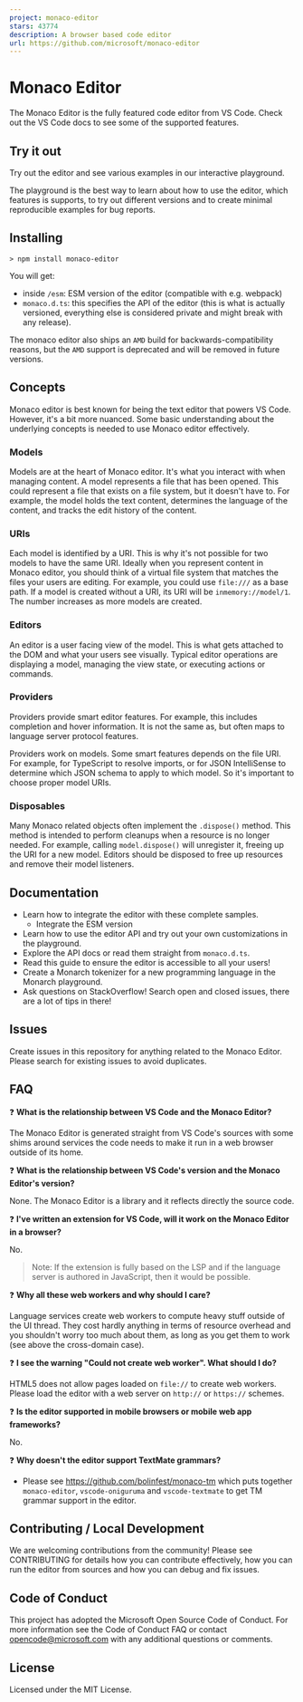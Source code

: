 ```yaml
---
project: monaco-editor
stars: 43774
description: A browser based code editor
url: https://github.com/microsoft/monaco-editor
---
```


Monaco Editor
=============

The Monaco Editor is the fully featured code editor from VS Code. Check out the VS Code docs to see some of the supported features.

Try it out
----------

Try out the editor and see various examples in our interactive playground.

The playground is the best way to learn about how to use the editor, which features is supports, to try out different versions and to create minimal reproducible examples for bug reports.

Installing
----------

```
> npm install monaco-editor
```

You will get:

-   inside `/esm`: ESM version of the editor (compatible with e.g. webpack)
-   `monaco.d.ts`: this specifies the API of the editor (this is what is actually versioned, everything else is considered private and might break with any release).

The monaco editor also ships an `AMD` build for backwards-compatibility reasons, but the `AMD` support is deprecated and will be removed in future versions.

Concepts
--------

Monaco editor is best known for being the text editor that powers VS Code. However, it's a bit more nuanced. Some basic understanding about the underlying concepts is needed to use Monaco editor effectively.

### Models

Models are at the heart of Monaco editor. It's what you interact with when managing content. A model represents a file that has been opened. This could represent a file that exists on a file system, but it doesn't have to. For example, the model holds the text content, determines the language of the content, and tracks the edit history of the content.

### URIs

Each model is identified by a URI. This is why it's not possible for two models to have the same URI. Ideally when you represent content in Monaco editor, you should think of a virtual file system that matches the files your users are editing. For example, you could use `file:///` as a base path. If a model is created without a URI, its URI will be `inmemory://model/1`. The number increases as more models are created.

### Editors

An editor is a user facing view of the model. This is what gets attached to the DOM and what your users see visually. Typical editor operations are displaying a model, managing the view state, or executing actions or commands.

### Providers

Providers provide smart editor features. For example, this includes completion and hover information. It is not the same as, but often maps to language server protocol features.

Providers work on models. Some smart features depends on the file URI. For example, for TypeScript to resolve imports, or for JSON IntelliSense to determine which JSON schema to apply to which model. So it's important to choose proper model URIs.

### Disposables

Many Monaco related objects often implement the `.dispose()` method. This method is intended to perform cleanups when a resource is no longer needed. For example, calling `model.dispose()` will unregister it, freeing up the URI for a new model. Editors should be disposed to free up resources and remove their model listeners.

Documentation
-------------

-   Learn how to integrate the editor with these complete samples.
    -   Integrate the ESM version
-   Learn how to use the editor API and try out your own customizations in the playground.
-   Explore the API docs or read them straight from `monaco.d.ts`.
-   Read this guide to ensure the editor is accessible to all your users!
-   Create a Monarch tokenizer for a new programming language in the Monarch playground.
-   Ask questions on StackOverflow! Search open and closed issues, there are a lot of tips in there!

Issues
------

Create issues in this repository for anything related to the Monaco Editor. Please search for existing issues to avoid duplicates.

FAQ
---

❓ **What is the relationship between VS Code and the Monaco Editor?**

The Monaco Editor is generated straight from VS Code's sources with some shims around services the code needs to make it run in a web browser outside of its home.

❓ **What is the relationship between VS Code's version and the Monaco Editor's version?**

None. The Monaco Editor is a library and it reflects directly the source code.

❓ **I've written an extension for VS Code, will it work on the Monaco Editor in a browser?**

No.

> Note: If the extension is fully based on the LSP and if the language server is authored in JavaScript, then it would be possible.

❓ **Why all these web workers and why should I care?**

Language services create web workers to compute heavy stuff outside of the UI thread. They cost hardly anything in terms of resource overhead and you shouldn't worry too much about them, as long as you get them to work (see above the cross-domain case).

❓ **I see the warning "Could not create web worker". What should I do?**

HTML5 does not allow pages loaded on `file://` to create web workers. Please load the editor with a web server on `http://` or `https://` schemes.

❓ **Is the editor supported in mobile browsers or mobile web app frameworks?**

No.

❓ **Why doesn't the editor support TextMate grammars?**

-   Please see https://github.com/bolinfest/monaco-tm which puts together `monaco-editor`, `vscode-oniguruma` and `vscode-textmate` to get TM grammar support in the editor.

Contributing / Local Development
--------------------------------

We are welcoming contributions from the community! Please see CONTRIBUTING for details how you can contribute effectively, how you can run the editor from sources and how you can debug and fix issues.

Code of Conduct
---------------

This project has adopted the Microsoft Open Source Code of Conduct. For more information see the Code of Conduct FAQ or contact opencode@microsoft.com with any additional questions or comments.

License
-------

Licensed under the MIT License.
